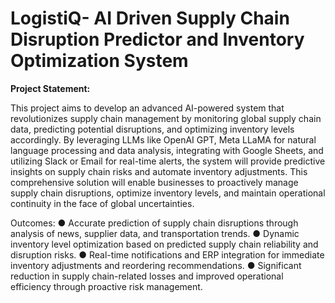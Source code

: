 <H1>LogistiQ- AI Driven Supply Chain Disruption Predictor and Inventory Optimization System</H1>

**Project Statement:**

This project aims to develop an advanced AI-powered system that revolutionizes supply chain management by monitoring global supply chain data, predicting potential disruptions, and optimizing inventory levels accordingly. By leveraging LLMs like OpenAI GPT, Meta LLaMA for natural language processing and data analysis, integrating with Google Sheets, and utilizing Slack or Email for real-time alerts, the system will provide predictive insights on supply chain risks and automate inventory adjustments. This comprehensive solution will enable businesses to proactively manage supply chain disruptions, optimize inventory levels, and maintain operational continuity in the face of global uncertainties.

Outcomes:
● Accurate prediction of supply chain disruptions through analysis of news,
supplier data, and transportation trends.
● Dynamic inventory level optimization based on predicted supply chain
reliability and disruption risks.
● Real-time notifications and ERP integration for immediate inventory
adjustments and reordering recommendations.
● Significant reduction in supply chain-related losses and improved operational
efficiency through proactive risk management.

